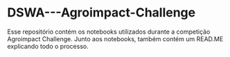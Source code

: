 # DSWA---Agroimpact-Challenge
Esse repositório contém os notebooks utilizados durante a competição Agroimpact Challenge. Junto aos notebooks, também contém um READ.ME explicando todo o processo.
